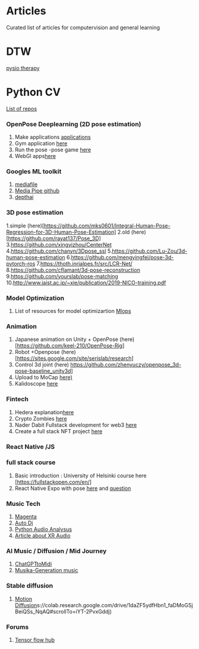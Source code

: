 # Articles
Curated list of articles  for computervision and general learning 

# DTW 
[pysio therapy](https://medium.com/@_samkitjain/physio-pose-a-virtual-physiotherapy-assistant-7d1c17db3159)

# Python CV 
[List of repos](https://pythonrepo.com/tag/animal-pose-estimation_3)

### OpenPose Deeplearning (2D pose estimation)
1. Make applications [applications](https://medium.com/@sduxbury/how-you-can-build-practical-applications-by-quantifying-observations-from-video-e266b945eea0)
2. Gym application [here](https://github.com/Shaun-Fernandes/AI-Gym-Trainer)
3. Run the pose -pose game [here](https://github.com/ortegatron/twisterpose)
4. WebGl apps[here](https://github.com/terryky/tfjs_webgl_app)

### Googles ML toolkit 
1. [mediafile](https://google.github.io/mediapipe/solutions/pose_classification.html)
2. [Media Pipe github](https://github.com/google/mediapipe)
3. [depthai](https://github.com/geaxgx/depthai_blazepose)


### 3D pose estimation 
1.simple (here)[https://github.com/mks0601/Integral-Human-Pose-Regression-for-3D-Human-Pose-Estimation]
2.old (here)[https://github.com/rayat137/Pose_3D]
3.https://github.com/xingyizhou/CenterNet
4.https://github.com/chanyn/3Dpose_ssl
5.https://github.com/Lu-Zou/3d-human-pose-estimation
6.https://github.com/mengyingfei/pose-3d-pytorch-ros
7.https://thoth.inrialpes.fr/src/LCR-Net/
8.https://github.com/cflamant/3d-pose-reconstruction
9.https://github.com/yourslab/pose-matching
10.http://www.jaist.ac.jp/~xie/publication/2019-NICO-training.pdf

### Model Optimization 
1. List of resources for model optimizartion [Mlops](https://github.com/rishabhk108/AdvancedOptML)

### Animation 
1. Japanese animation on Unity + OpenPose (here) [https://github.com/keel-210/OpenPose-Rig]
2. Robot +Openpose (here)[https://sites.google.com/site/serislab/research]
3. Control 3d joint (here) https://github.com/zhenyuczy/openpose_3d-pose-baseline_unity3d]
4. Upload to MoCap [here)](https://github.com/robertjoosten/video2mocap)
5. Kalidoscope [here](https://glitch.com/edit/#!/kalidokit)
### Fintech 
1. Hedera explanation[here](hedera.com)
2. Crypto Zombies [here](https://cryptozombies.io/)
3. Nader Dabit Fullstack development for web3 [here](https://www.youtube.com/watch?v=a0osIaAOFSE&ab_channel=NaderDabit)
4. Create a full stack NFT project [here](https://www.youtube.com/watch?v=a0osIaAOFSE&ab_channel=NaderDabit) 

### React Native /JS 

### full stack course 
1. Basic introduction : University of Helsinki course here [https://fullstackopen.com/en/]
2. React Native Expo with pose [here](https://github.com/tensorflow/tfjs-examples/blob/master/react-native/pose-detection/App.tsx) and [question](https://github.com/tensorflow/tfjs/issues/5705)


### Music Tech 
1. [Magenta](https://sites.research.google/tonetransfer)
2. [Auto Dj](https://github.com/teticio/Deej-A.I.)
3. [Python Audio Analysus](https://github.com/tyiannak/pyAudioAnalysis)
4. [Article about XR Audio](https://www.linkedin.com/posts/ievgen-gorovyi-1b374375_visual-acoustic-matching-activity-6899291358088286209-HMjO)

### AI Music / Diffusion / Mid Journey
1. [ChatGPTtoMidi](https://huggingface.co/spaces/cbg342/GPT-4-To-Midi)
2. [Musika-Generation music](https://github.com/marcoppasini/musika)

### Stable diffusion
1. [Motion Diffusion](http)s://colab.research.google.com/drive/1daZF5ydfHbn1_faDMoGSjBeiQSs_NqAQ#scrollTo=iYT-2PvxGddj)

### Forums 
1. [Tensor flow hub ](https://discuss.tensorflow.org/)
